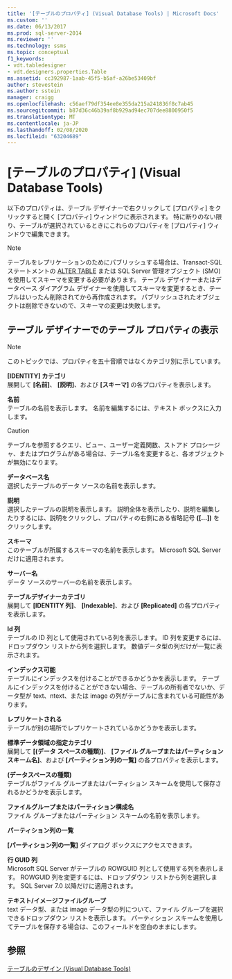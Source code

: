 ```yaml
---
title: '[テーブルのプロパティ] (Visual Database Tools) | Microsoft Docs'
ms.custom: ''
ms.date: 06/13/2017
ms.prod: sql-server-2014
ms.reviewer: ''
ms.technology: ssms
ms.topic: conceptual
f1_keywords:
- vdt.tabledesigner
- vdt.designers.properties.Table
ms.assetid: cc392987-1aab-45f5-b5af-a26be53409bf
author: stevestein
ms.author: sstein
manager: craigg
ms.openlocfilehash: c56aef79df354ee8e355da215a241836f8c7ab45
ms.sourcegitcommit: b87d36c46b39af8b929ad94ec707dee8800950f5
ms.translationtype: MT
ms.contentlocale: ja-JP
ms.lasthandoff: 02/08/2020
ms.locfileid: "63204689"
---
```

# <a name="table-properties-visual-database-tools"></a>[テーブルのプロパティ] \(Visual Database Tools)
  以下のプロパティは、テーブル デザイナーで右クリックして [プロパティ] をクリックすると開く [プロパティ] ウィンドウに表示されます。 特に断りのない限り、テーブルが選択されているときにこれらのプロパティを [プロパティ] ウィンドウで編集できます。  
  
> [!NOTE]  
>  テーブルをレプリケーションのためにパブリッシュする場合は、Transact-SQL ステートメントの [ALTER TABLE](/sql/t-sql/statements/alter-table-transact-sql) または SQL Server 管理オブジェクト (SMO) を使用してスキーマを変更する必要があります。 テーブル デザイナーまたはデータベース ダイアグラム デザイナーを使用してスキーマを変更するとき、テーブルはいったん削除されてから再作成されます。 パブリッシュされたオブジェクトは削除できないので、スキーマの変更は失敗します。  
  
## <a name="show-table-properties-in-table-designer"></a>テーブル デザイナーでのテーブル プロパティの表示  
  
> [!NOTE]  
>  このトピックでは、プロパティを五十音順ではなくカテゴリ別に示しています。  
  
 **[IDENTITY] カテゴリ**  
 展開して **[名前]**、 **[説明]**、および **[スキーマ]** の各プロパティを表示します。  
  
 **名前**  
 テーブルの名前を表示します。 名前を編集するには、テキスト ボックスに入力します。  
  
> [!CAUTION]  
>  テーブルを参照するクエリ、ビュー、ユーザー定義関数、ストアド プロシージャ、またはプログラムがある場合は、テーブル名を変更すると、各オブジェクトが無効になります。  
  
 **データベース名**  
 選択したテーブルのデータ ソースの名前を表示します。  
  
 **説明**  
 選択したテーブルの説明を表示します。 説明全体を表示したり、説明を編集したりするには、説明をクリックし、プロパティの右側にある省略記号 **([...])** をクリックします。  
  
 **スキーマ**  
 このテーブルが所属するスキーマの名前を表示します。 Microsoft SQL Server だけに適用されます。  
  
 **サーバー名**  
 データ ソースのサーバーの名前を表示します。  
  
 **テーブルデザイナーカテゴリ**  
 展開して **[IDENTITY 列]**、 **[Indexable]**、および **[Replicated]** の各プロパティを表示します。  
  
 **Id 列**  
 テーブルの ID 列として使用されている列を表示します。 ID 列を変更するには、ドロップダウン リストから列を選択します。 数値データ型の列だけが一覧に表示されます。  
  
 **インデックス可能**  
 テーブルにインデックスを付けることができるかどうかを表示します。 テーブルにインデックスを付けることができない場合、テーブルの所有者でないか、データ型が text、ntext、または image の列がテーブルに含まれている可能性があります。  
  
 **レプリケートされる**  
 テーブルが別の場所でレプリケートされているかどうかを表示します。  
  
 **標準データ領域の指定カテゴリ**  
 展開して **[(データ スペースの種類)]**、 **[ファイル グループまたはパーティション スキーム名]**、および **[パーティション列の一覧]** の各プロパティを表示します。  
  
 **(データスペースの種類)**  
 テーブルがファイル グループまたはパーティション スキームを使用して保存されるかどうかを表示します。  
  
 **ファイルグループまたはパーティション構成名**  
 ファイル グループまたはパーティション スキームの名前を表示します。  
  
 **パーティション列の一覧**  
 
  **[パーティション列の一覧]** ダイアログ ボックスにアクセスできます。  
  
 **行 GUID 列**  
 Microsoft SQL Server がテーブルの ROWGUID 列として使用する列を表示します。 ROWGUID 列を変更するには、ドロップダウン リストから列を選択します。 SQL Server 7.0 以降だけに適用されます。  
  
 **テキスト/イメージファイルグループ**  
 text データ型、または image データ型の列について、ファイル グループを選択できるドロップダウン リストを表示します。 パーティション スキームを使用してテーブルを保存する場合は、このフィールドを空白のままにします。  
  
## <a name="see-also"></a>参照  
 [テーブルのデザイン (Visual Database Tools)](visual-database-tools.md)  
  
  
